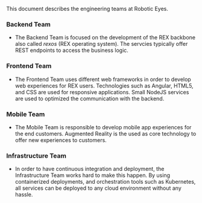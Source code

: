 This document describes the engineering teams at Robotic Eyes.

### Backend Team

- The Backend Team is focused on the development of the REX backbone also called *rexos* (REX operating system). The
    servcies typically offer REST endpoints to access the business logic.

### Frontend Team

- The Frontend Team uses different web frameworks in order to develop web experiences for REX users. Technologies such
    as Angular, HTML5, and CSS are used for responsive applications. Small NodeJS services are used to optimized the
    communication with the backend.

### Mobile Team

- The Mobile Team is responsible to develop mobile app experiences for the end customers. Augmented Reality is the used
    as core technology to offer new experiences to customers.

### Infrastructure Team

- In order to have continuous integration and deployment, the Infrastructure Team works hard to make this happen. By
    using containerized deployments, and orchestration tools such as Kubernetes, all services can be deployed to any
    cloud environment without any hassle.

